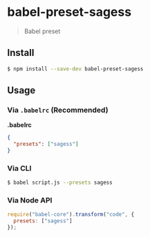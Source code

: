 # babel-preset-sagess

> Babel preset

## Install

```sh
$ npm install --save-dev babel-preset-sagess
```

## Usage

### Via `.babelrc` (Recommended)

**.babelrc**

```json
{
  "presets": ["sagess"]
}
```

### Via CLI

```sh
$ babel script.js --presets sagess
```

### Via Node API

```javascript
require("babel-core").transform("code", {
  presets: ["sagess"]
});
```
